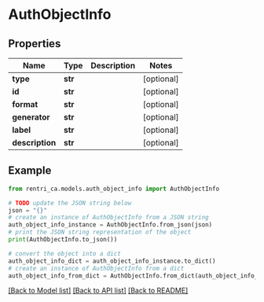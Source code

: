 # AuthObjectInfo


## Properties

Name | Type | Description | Notes
------------ | ------------- | ------------- | -------------
**type** | **str** |  | [optional] 
**id** | **str** |  | [optional] 
**format** | **str** |  | [optional] 
**generator** | **str** |  | [optional] 
**label** | **str** |  | [optional] 
**description** | **str** |  | [optional] 

## Example

```python
from rentri_ca.models.auth_object_info import AuthObjectInfo

# TODO update the JSON string below
json = "{}"
# create an instance of AuthObjectInfo from a JSON string
auth_object_info_instance = AuthObjectInfo.from_json(json)
# print the JSON string representation of the object
print(AuthObjectInfo.to_json())

# convert the object into a dict
auth_object_info_dict = auth_object_info_instance.to_dict()
# create an instance of AuthObjectInfo from a dict
auth_object_info_from_dict = AuthObjectInfo.from_dict(auth_object_info_dict)
```
[[Back to Model list]](../README.md#documentation-for-models) [[Back to API list]](../README.md#documentation-for-api-endpoints) [[Back to README]](../README.md)


